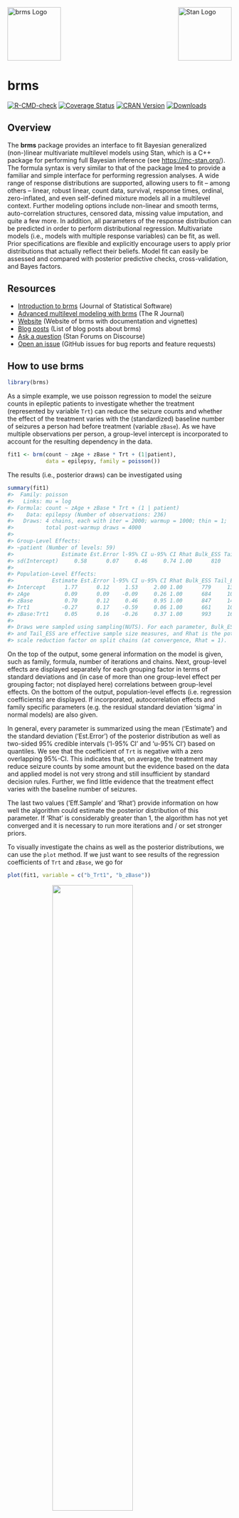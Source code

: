 <!-- README.md is generated from README.Rmd. Please edit that file -->

<img src="man/figures/brms.png" width = 120 alt="brms Logo"/>[<img src="https://raw.githubusercontent.com/stan-dev/logos/master/logo_tm.png" align="right" width=120 alt="Stan Logo"/>](https://mc-stan.org/)

# brms

[![R-CMD-check](https://github.com/paul-buerkner/brms/workflows/R-CMD-check/badge.svg)](https://github.com/paul-buerkner/brms/actions)
[![Coverage
Status](https://codecov.io/github/paul-buerkner/brms/coverage.svg?branch=master)](https://codecov.io/github/paul-buerkner/brms?branch=master)
[![CRAN
Version](https://www.r-pkg.org/badges/version/brms)](https://cran.r-project.org/package=brms)
[![Downloads](https://cranlogs.r-pkg.org/badges/brms?color=brightgreen)](https://CRAN.R-project.org/package=brms)

## Overview

The **brms** package provides an interface to fit Bayesian generalized
(non-)linear multivariate multilevel models using Stan, which is a C++
package for performing full Bayesian inference (see
<https://mc-stan.org/>). The formula syntax is very similar to that of
the package lme4 to provide a familiar and simple interface for
performing regression analyses. A wide range of response distributions
are supported, allowing users to fit – among others – linear, robust
linear, count data, survival, response times, ordinal, zero-inflated,
and even self-defined mixture models all in a multilevel context.
Further modeling options include non-linear and smooth terms,
auto-correlation structures, censored data, missing value imputation,
and quite a few more. In addition, all parameters of the response
distribution can be predicted in order to perform distributional
regression. Multivariate models (i.e., models with multiple response
variables) can be fit, as well. Prior specifications are flexible and
explicitly encourage users to apply prior distributions that actually
reflect their beliefs. Model fit can easily be assessed and compared
with posterior predictive checks, cross-validation, and Bayes factors.

## Resources

-   [Introduction to brms](https://doi.org/10.18637/jss.v080.i01)
    (Journal of Statistical Software)
-   [Advanced multilevel modeling with
    brms](https://journal.r-project.org/archive/2018/RJ-2018-017/index.html)
    (The R Journal)
-   [Website](https://paul-buerkner.github.io/brms/) (Website of brms
    with documentation and vignettes)
-   [Blog posts](https://paul-buerkner.github.io/blog/brms-blogposts/)
    (List of blog posts about brms)
-   [Ask a question](https://discourse.mc-stan.org/) (Stan Forums on
    Discourse)
-   [Open an issue](https://github.com/paul-buerkner/brms/issues)
    (GitHub issues for bug reports and feature requests)

## How to use brms

``` r
library(brms)
```

As a simple example, we use poisson regression to model the seizure
counts in epileptic patients to investigate whether the treatment
(represented by variable `Trt`) can reduce the seizure counts and
whether the effect of the treatment varies with the (standardized)
baseline number of seizures a person had before treatment (variable
`zBase`). As we have multiple observations per person, a group-level
intercept is incorporated to account for the resulting dependency in the
data.

``` r
fit1 <- brm(count ~ zAge + zBase * Trt + (1|patient),
            data = epilepsy, family = poisson())
```

The results (i.e., posterior draws) can be investigated using

``` r
summary(fit1)
#>  Family: poisson 
#>   Links: mu = log 
#> Formula: count ~ zAge + zBase * Trt + (1 | patient) 
#>    Data: epilepsy (Number of observations: 236) 
#>   Draws: 4 chains, each with iter = 2000; warmup = 1000; thin = 1;
#>          total post-warmup draws = 4000
#> 
#> Group-Level Effects: 
#> ~patient (Number of levels: 59) 
#>               Estimate Est.Error l-95% CI u-95% CI Rhat Bulk_ESS Tail_ESS
#> sd(Intercept)     0.58      0.07     0.46     0.74 1.00      810     1753
#> 
#> Population-Level Effects: 
#>            Estimate Est.Error l-95% CI u-95% CI Rhat Bulk_ESS Tail_ESS
#> Intercept      1.77      0.12     1.53     2.00 1.00      779     1319
#> zAge           0.09      0.09    -0.09     0.26 1.00      684     1071
#> zBase          0.70      0.12     0.46     0.95 1.00      847     1453
#> Trt1          -0.27      0.17    -0.59     0.06 1.00      661     1046
#> zBase:Trt1     0.05      0.16    -0.26     0.37 1.00      993     1624
#> 
#> Draws were sampled using sampling(NUTS). For each parameter, Bulk_ESS
#> and Tail_ESS are effective sample size measures, and Rhat is the potential
#> scale reduction factor on split chains (at convergence, Rhat = 1).
```

On the top of the output, some general information on the model is
given, such as family, formula, number of iterations and chains. Next,
group-level effects are displayed separately for each grouping factor in
terms of standard deviations and (in case of more than one group-level
effect per grouping factor; not displayed here) correlations between
group-level effects. On the bottom of the output, population-level
effects (i.e. regression coefficients) are displayed. If incorporated,
autocorrelation effects and family specific parameters (e.g. the
residual standard deviation ‘sigma’ in normal models) are also given.

In general, every parameter is summarized using the mean (‘Estimate’)
and the standard deviation (‘Est.Error’) of the posterior distribution
as well as two-sided 95% credible intervals (‘l-95% CI’ and ‘u-95% CI’)
based on quantiles. We see that the coefficient of `Trt` is negative
with a zero overlapping 95%-CI. This indicates that, on average, the
treatment may reduce seizure counts by some amount but the evidence
based on the data and applied model is not very strong and still
insufficient by standard decision rules. Further, we find little
evidence that the treatment effect varies with the baseline number of
seizures.

The last two values (‘Eff.Sample’ and ‘Rhat’) provide information on how
well the algorithm could estimate the posterior distribution of this
parameter. If ‘Rhat’ is considerably greater than 1, the algorithm has
not yet converged and it is necessary to run more iterations and / or
set stronger priors.

To visually investigate the chains as well as the posterior
distributions, we can use the `plot` method. If we just want to see
results of the regression coefficients of `Trt` and `zBase`, we go for

``` r
plot(fit1, variable = c("b_Trt1", "b_zBase"))
```

<img src="man/figures/README-plot-1.png" width="60%" style="display: block; margin: auto;" />

A more detailed investigation can be performed by running
`launch_shinystan(fit1)`. To better understand the relationship of the
predictors with the response, I recommend the `conditional_effects`
method:

``` r
plot(conditional_effects(fit1, effects = "zBase:Trt"))
```

<img src="man/figures/README-conditional_effects-1.png" width="60%" style="display: block; margin: auto;" />

This method uses some prediction functionality behind the scenes, which
can also be called directly. Suppose that we want to predict responses
(i.e. seizure counts) of a person in the treatment group (`Trt = 1`) and
in the control group (`Trt = 0`) with average age and average number of
previous seizures. Than we can use

``` r
newdata <- data.frame(Trt = c(0, 1), zAge = 0, zBase = 0)
predict(fit1, newdata = newdata, re_formula = NA)
#>      Estimate Est.Error Q2.5 Q97.5
#> [1,]   5.8980  2.505627    2    11
#> [2,]   4.5595  2.162320    1     9
```

We need to set `re_formula = NA` in order not to condition of the
group-level effects. While the `predict` method returns predictions of
the responses, the `fitted` method returns predictions of the regression
line.

``` r
fitted(fit1, newdata = newdata, re_formula = NA)
#>      Estimate Est.Error     Q2.5    Q97.5
#> [1,] 5.917144 0.7056695 4.632004 7.387471
#> [2,] 4.529949 0.5360204 3.544085 5.624005
```

Both methods return the same estimate (up to random error), while the
latter has smaller variance, because the uncertainty in the regression
line is smaller than the uncertainty in each response. If we want to
predict values of the original data, we can just leave the `newdata`
argument empty.

Suppose, we want to investigate whether there is overdispersion in the
model, that is residual variation not accounted for by the response
distribution. For this purpose, we include a second group-level
intercept that captures possible overdispersion.

``` r
fit2 <- brm(count ~ zAge + zBase * Trt + (1|patient) + (1|obs),
            data = epilepsy, family = poisson())
```

We can then go ahead and compare both models via approximate
leave-one-out (LOO) cross-validation.

``` r
loo(fit1, fit2)
#> Output of model 'fit1':
#> 
#> Computed from 4000 by 236 log-likelihood matrix
#> 
#>          Estimate   SE
#> elpd_loo   -670.4 36.7
#> p_loo        92.8 14.3
#> looic      1340.8 73.3
#> ------
#> Monte Carlo SE of elpd_loo is NA.
#> 
#> Pareto k diagnostic values:
#>                          Count Pct.    Min. n_eff
#> (-Inf, 0.5]   (good)     214   90.7%   251       
#>  (0.5, 0.7]   (ok)        17    7.2%   80        
#>    (0.7, 1]   (bad)        3    1.3%   81        
#>    (1, Inf)   (very bad)   2    0.8%   6         
#> See help('pareto-k-diagnostic') for details.
#> 
#> Output of model 'fit2':
#> 
#> Computed from 4000 by 236 log-likelihood matrix
#> 
#>          Estimate   SE
#> elpd_loo   -595.2 14.1
#> p_loo       108.0  7.3
#> looic      1190.4 28.2
#> ------
#> Monte Carlo SE of elpd_loo is NA.
#> 
#> Pareto k diagnostic values:
#>                          Count Pct.    Min. n_eff
#> (-Inf, 0.5]   (good)      82   34.7%   544       
#>  (0.5, 0.7]   (ok)       103   43.6%   153       
#>    (0.7, 1]   (bad)       47   19.9%   22        
#>    (1, Inf)   (very bad)   4    1.7%   7         
#> See help('pareto-k-diagnostic') for details.
#> 
#> Model comparisons:
#>      elpd_diff se_diff
#> fit2   0.0       0.0  
#> fit1 -75.2      26.9
```

The `loo` output when comparing models is a little verbose. We first see
the individual LOO summaries of the two models and then the comparison
between them. Since higher `elpd` (i.e., expected log posterior density)
values indicate better fit, we see that the model accounting for
overdispersion (i.e., `fit2`) fits substantially better. However, we
also see in the individual LOO outputs that there are several
problematic observations for which the approximations may have not have
been very accurate. To deal with this appropriately, we need to fall
back to other methods such as `reloo` or `kfold` but this requires the
model to be refit several times which takes too long for the purpose of
a quick example. The post-processing methods we have shown above are
just the tip of the iceberg. For a full list of methods to apply on
fitted model objects, type `methods(class = "brmsfit")`.

## Citing brms and related software

Developing and maintaining open source software is an important yet
often underappreciated contribution to scientific progress. Thus,
whenever you are using open source software (or software in general),
please make sure to cite it appropriately so that developers get credit
for their work.

When using brms, please cite one or more of the following publications:

-   Bürkner P. C. (2017). brms: An R Package for Bayesian Multilevel
    Models using Stan. *Journal of Statistical Software*. 80(1), 1-28.
    doi.org/10.18637/jss.v080.i01
-   Bürkner P. C. (2018). Advanced Bayesian Multilevel Modeling with the
    R Package brms. *The R Journal*. 10(1), 395-411.
    doi.org/10.32614/RJ-2018-017

As brms is a high-level interface to Stan, please additionally cite
Stan:

-   Carpenter B., Gelman A., Hoffman M. D., Lee D., Goodrich B.,
    Betancourt M., Brubaker M., Guo J., Li P., and Riddell A. (2017).
    Stan: A probabilistic programming language. *Journal of Statistical
    Software*. 76(1). 10.18637/jss.v076.i01

Further, brms relies on several other R packages and, of course, on R
itself. To find out how to cite R and its packages, use the `citation`
function. There are some features of brms which specifically rely on
certain packages. The **rstan** package together with **Rcpp** makes
Stan conveniently accessible in R. Visualizations and
posterior-predictive checks are based on **bayesplot** and **ggplot2**.
Approximate leave-one-out cross-validation using `loo` and related
methods is done via the **loo** package. Marginal likelihood based
methods such as `bayes_factor` are realized by means of the
**bridgesampling** package. Splines specified via the `s` and `t2`
functions rely on **mgcv**. If you use some of these features, please
also consider citing the related packages.

## FAQ

### How do I install brms?

To install the latest release version from CRAN use

``` r
install.packages("brms")
```

The current developmental version can be downloaded from github via

``` r
if (!requireNamespace("remotes")) {
  install.packages("remotes")
}
remotes::install_github("paul-buerkner/brms")
```

Because brms is based on Stan, a C++ compiler is required. The program
Rtools (available on <https://cran.r-project.org/bin/windows/Rtools/>)
comes with a C++ compiler for Windows. On Mac, you should install Xcode.
For further instructions on how to get the compilers running, see the
prerequisites section on
<https://github.com/stan-dev/rstan/wiki/RStan-Getting-Started>.

### I am new to brms. Where can I start?

Detailed instructions and case studies are given in the package’s
extensive vignettes. See `vignette(package = "brms")` for an overview.
For documentation on formula syntax, families, and prior distributions
see `help("brm")`.

### Where do I ask questions, propose a new feature, or report a bug?

Questions can be asked on the [Stan
forums](https://discourse.mc-stan.org/) on Discourse. To propose a new
feature or report a bug, please open an issue on
[GitHub](https://github.com/paul-buerkner/brms).

### How can I extract the generated Stan code?

If you have already fitted a model, just apply the `stancode` method on
the fitted model object. If you just want to generate the Stan code
without any model fitting, use the `make_stancode` function.

### Can I avoid compiling models?

When you fit your model for the first time with brms, there is currently
no way to avoid compilation. However, if you have already fitted your
model and want to run it again, for instance with more draws, you can do
this without recompilation by using the `update` method. For more
details see `help("update.brmsfit")`.

### What is the difference between brms and rstanarm?

The rstanarm package is similar to brms in that it also allows to fit
regression models using Stan for the backend estimation. Contrary to
brms, rstanarm comes with precompiled code to save the compilation time
(and the need for a C++ compiler) when fitting a model. However, as brms
generates its Stan code on the fly, it offers much more flexibility in
model specification than rstanarm. Also, multilevel models are currently
fitted a bit more efficiently in brms. For detailed comparisons of brms
with other common R packages implementing multilevel models, see
`vignette("brms_multilevel")` and `vignette("brms_overview")`.
